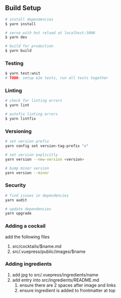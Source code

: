 ## Build Setup

```bash
# install dependencies
$ yarn install

# serve with hot reload at localhost:3000
$ yarn dev

# build for production
$ yarn build
```

### Testing

```bash
$ yarn test:unit
# TODO: setup e2e tests, run all tests together
```

### Linting

```bash
# check for linting errors
$ yarn lint

# autofix linting errors
$ yarn lintfix
```

### Versioning

```bash
# set version prefix
yarn config set version-tag-prefix "v"

# set version explicitly
yarn version --new-version <version>

# bump minor version
yarn version --minor
```

### Security

```bash
# find issues in dependencies
yarn audit

# update dependencies
yarn upgrade
```

### Adding a cockail

add the following files

1. src/cocktails/$name.md
2. src/.vuepress/public/images/$name

### Adding ingredients

1. add jpg to src/.vuepress/ingredients/name
2. add entry into src/ingredients/README.md
   1. ensure there are 2 spaces after image and links
   2. ensure ingredient is added to frontmatter at top
